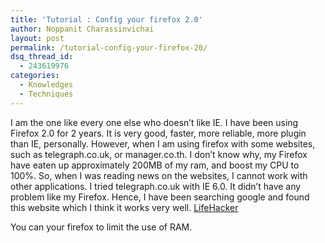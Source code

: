 ```yaml
---
title: 'Tutorial : Config your firefox 2.0'
author: Noppanit Charassinvichai
layout: post
permalink: /tutorial-config-your-firefox-20/
dsq_thread_id:
  - 243619976
categories:
  - Knowledges
  - Techniques
---
```

I am the one like every one else who doesn&#8217;t like IE. I have been using Firefox 2.0 for 2 years. It is very good, faster, more reliable, more plugin than IE, personally. However, when I am using firefox with some websites, such as telegraph.co.uk, or manager.co.th. I don&#8217;t know why, my Firefox have eaten up approximately 200MB of my ram, and boost my CPU to 100%. So, when I was reading news on the websites, I cannot work with other applications. I tried telegraph.co.uk with IE 6.0. It didn&#8217;t have any problem like my Firefox. Hence, I have been searching google and found this website which I think it works very well. [LifeHacker][1]

You can your firefox to limit the use of RAM.

 [1]: http://lifehacker.com/software/firefox-2/geek-to-live-top-firefox-2-config-tweaks-209941.php
